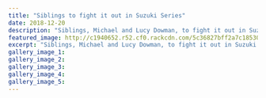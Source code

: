 ```yaml
---
title: "Siblings to fight it out in Suzuki Series"
date: 2018-12-20
description: "Siblings, Michael and Lucy Dowman, to fight it out in Suzuki Series..."
featured_image: http://c1940652.r52.cf0.rackcdn.com/5c36827bff2a7c185300043b/Michael--Lucy-Dowman-300-RCP-20-dec.jpg
excerpt: "Siblings, Michael and Lucy Dowman, to fight it out in Suzuki Series."
gallery_image_1: 
gallery_image_2: 
gallery_image_3: 
gallery_image_4: 
gallery_image_5: 
---
```

